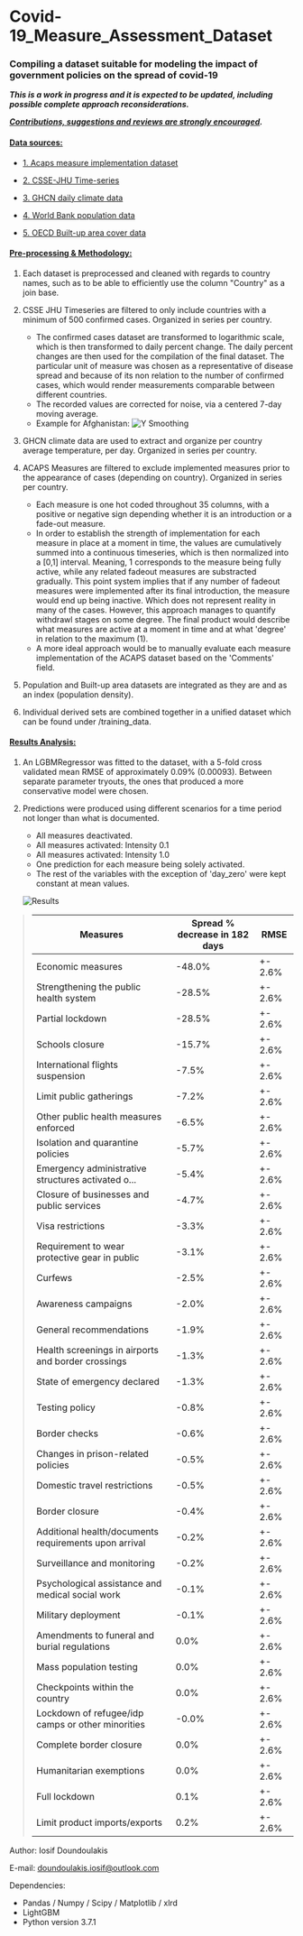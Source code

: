 # Covid-19_Measure_Assessment_Dataset
### Compiling a dataset suitable for modeling the impact of government policies on the spread of covid-19


**_This is a work in progress and it is expected to be updated, including possible complete approach reconsiderations._** 

**_<ins>Contributions, suggestions and reviews are strongly encouraged</ins>._**


#### __<ins>Data sources:</ins>__

  * [1. Acaps measure implementation dataset](https://www.acaps.org/covid19-government-measures-dataset)

  * [2. CSSE-JHU Time-series](https://github.com/CSSEGISandData/COVID-19/tree/master/csse_covid_19_data/csse_covid_19_time_series)

  * [3. GHCN daily climate data](https://www.climate.gov/maps-data/dataset/daily-temperature-and-precipitation-reports-data-tables)

  * [4. World Bank population data](https://data.worldbank.org/indicator/sp.pop.totl)

  * [5. OECD Built-up area cover data](https://stats.oecd.org/Index.aspx?DataSetCode=BUILT_UP)


#### __<ins>Pre-processing & Methodology:</ins>__

  1. Each dataset is preprocessed and cleaned with regards to country names, such as to be able to efficiently use the column "Country" as a join base.
  2. CSSE JHU Timeseries are filtered to only include countries with a minimum of 500 confirmed cases. Organized in series per country.
     - The confirmed cases dataset are transformed to logarithmic scale, which is then transformed to daily percent change. The daily percent changes are then used for the compilation of the final dataset. The particular unit of measure was chosen as a representative of disease spread and because of its non relation to the number of confirmed cases, which would render measurements comparable between different countries.
     - The recorded values are corrected for noise, via a centered 7-day moving average.
     - Example for Afghanistan:
     ![Y Smoothing](https://github.com/JosefDoun/Covid_19_Government_Measures_Assessment_Dataset/blob/master/images/Noise_removal.png?raw=true)
     
  3. GHCN climate data are used to extract and organize per country average temperature, per day. Organized in series per country.
  4. ACAPS Measures are filtered to exclude implemented measures prior to the appearance of cases (depending on country). Organized in series per country.
     - Each measure is one hot coded throughout 35 columns, with a positive or negative sign depending whether it is an introduction or a fade-out measure.
     - In order to establish the strength of implementation for each measure in place at a moment in time, the values are cumulatively summed into a continuous timeseries, which is then normalized into a [0,1] interval. Meaning, 1 corresponds to the measure being fully active, while any related fadeout measures are substracted gradually. This point system implies that if any number of fadeout measures were implemented after its final introduction, the measure would end up being inactive. Which does not represent reality in many of the cases. However, this approach manages to quantify withdrawl stages on some degree. The final product would describe what measures are active at a moment in time and at what 'degree' in relation to the maximum (1).
     - A more ideal approach would be to manually evaluate each measure implementation of the ACAPS dataset based on the 'Comments' field.
  5. Population and Built-up area datasets are integrated as they are and as an index (population density).
  6. Individual derived sets are combined together in a unified dataset which can be found under /training_data.


#### __<ins>Results Analysis:</ins>__

  1. An LGBMRegressor was fitted to the dataset, with a 5-fold cross validated mean RMSE of approximately 0.09% (0.00093). Between separate parameter tryouts, the ones that produced a more conservative model were chosen.
  2. Predictions were produced using different scenarios for a time period not longer than what is documented.
     - All measures deactivated.
     - All measures activated: Intensity 0.1
     - All measures activated: Intensity 1.0
     - One prediction for each measure being solely activated.
     - The rest of the variables with the exception of 'day_zero' were kept constant at mean values.
     
     ![Results](https://github.com/JosefDoun/Covid_19_Government_Measures_Assessment_Dataset/blob/master/images/Results_1.png?raw=true)
     
>|           Measures                                     |Spread % decrease in 182 days |  RMSE |
>|--------------------------------------------------------|------------------------------|-------|
>|Economic measures                                       |          -48.0%              |+- 2.6%|
>|Strengthening the public health system                  |-28.5% |+- 2.6%|
>|Partial lockdown                                                          |-28.5%  |+- 2.6%|
>|Schools closure                                                           |-15.7%  |+- 2.6%|
>|International flights suspension                                          | -7.5%  |+- 2.6%|
>|Limit public gatherings                                                   | -7.2% | +- 2.6%|
>|Other public health measures enforced                                      |-6.5%  |+- 2.6%|
>|Isolation and quarantine policies                                          |-5.7% | +- 2.6%|
>|Emergency administrative structures activated o...                         |-5.4%  |+- 2.6%|
>|Closure of businesses and public services                                  |-4.7%  |+- 2.6%|
>|Visa restrictions                                                          |-3.3% | +- 2.6%|
>|Requirement to wear protective gear in public                              |-3.1%  |+- 2.6%|
>|Curfews                                                                   | -2.5% | +- 2.6%|
>|Awareness campaigns                                                        |-2.0%  |+- 2.6%|
>|General recommendations                                                   | -1.9% | +- 2.6%|
>|Health screenings in airports and border crossings                         |-1.3% | +- 2.6%|
>|State of emergency declared                                               | -1.3%  |+- 2.6%|
>|Testing policy                                                            | -0.8% |+- 2.6%|
>|Border checks                                                              |-0.6% | +- 2.6%|
>|Changes in prison-related policies                                         |-0.5% | +- 2.6%|
>|Domestic travel restrictions                                              |-0.5% | +- 2.6%|
>|Border closure                                                           |  -0.4% | +- 2.6%|
>|Additional health/documents requirements upon arrival                        | -0.2% | +- 2.6%|
>|Surveillance and monitoring                                              | -0.2%  |+- 2.6%|
>|Psychological assistance and medical social work                           |-0.1% | +- 2.6%|
>|Military deployment                                                       | -0.1% | +- 2.6%|
>|Amendments to funeral and burial regulations                                |0.0% | +- 2.6%|
>|Mass population testing                                                   |  0.0% | +- 2.6%|
>|Checkpoints within the country                                              |0.0% | +- 2.6%|
>|Lockdown of refugee/idp camps or other minorities                         | -0.0%  |+- 2.6%|
>|Complete border closure                                                    | 0.0% | +- 2.6%|
>|Humanitarian exemptions                                                   |  0.0% | +- 2.6%|
>|Full lockdown                                                             |  0.1% | +- 2.6%|
>|Limit product imports/exports                                             |  0.2% | +- 2.6%|

Author: Iosif Doundoulakis

E-mail: doundoulakis.iosif@outlook.com


Dependencies:

- Pandas / Numpy / Scipy / Matplotlib / xlrd
- LightGBM
- Python version 3.7.1


